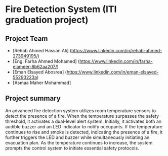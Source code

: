 # Fire Detection System (ITI graduation project)
## Project Team
- [Rehab Ahmed Hassan Ali] (https://www.linkedin.com/in/rehab-ahmed-273949195/)
-  [Eng. Farha Ahmed Mohamed] (https://www.linkedin.com/in/farha-elameer-8b62aa207/)
-  [Eman Elsayed Abosrea] (https://www.linkedin.com/in/eman-elsayed-55293223a)
-  [Asmaa Maher Mohammad] 
  ## Project summary 
  An advanced fire detection system utilizes room temperature sensors to detect the presence of a fire. When the temperature surpasses the safety threshold, it activates a dual-level alert system. Initially, it activates both an audible buzzer and an LED indicator to notify occupants. If the temperature continues to rise and smoke is detected, indicating the presence of a fire, it further triggers the LED and buzzer while simultaneously initiating an evacuation plan. As the temperature continues to increase, the system prompts the control system to initiate essential safety protocols.
